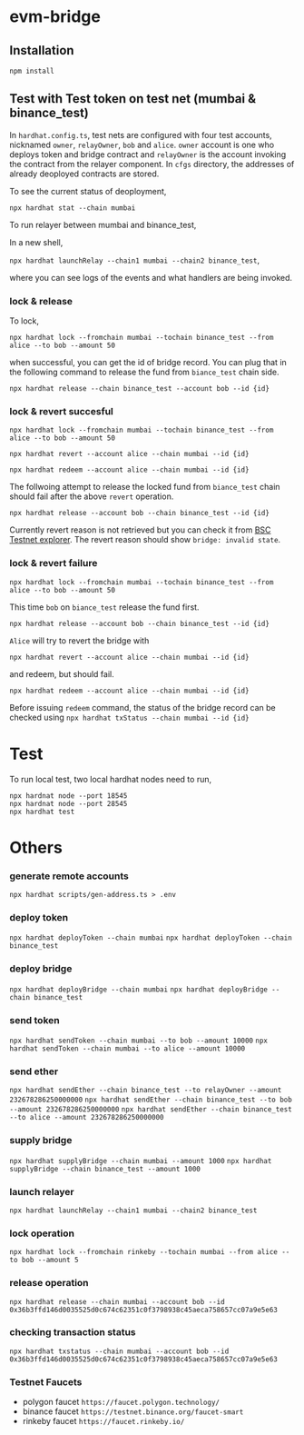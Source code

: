 # evm-bridge

## Installation
```
npm install
```

## Test with Test token on test net (mumbai & binance_test)
In `hardhat.config.ts`, test nets are configured with four test accounts, nicknamed `owner`, `relayOwner`, `bob` and `alice`. 
`owner` account is one who deploys token and bridge contract and `relayOwner` is the account invoking the contract from the relayer component. 
In `cfgs` directory, the addresses of already deoployed contracts are stored.

To see the current status of deoployment,

`npx hardhat stat --chain mumbai`

To run relayer between mumbai and binance_test,

In a new shell, 

`npx hardhat launchRelay --chain1 mumbai --chain2 binance_test`,

where you can see logs of the events and what handlers are being invoked.


### lock & release
To lock,

`npx hardhat lock --fromchain mumbai --tochain binance_test --from alice --to bob --amount 50`

when successful, you can get the id of bridge record. You can plug that in the following command to release the fund from `biance_test` chain side.

`npx hardhat release --chain binance_test --account bob --id {id}`

### lock & revert succesful
`npx hardhat lock --fromchain mumbai --tochain binance_test --from alice --to bob --amount 50`

`npx hardhat revert --account alice --chain mumbai --id {id}`

`npx hardhat redeem --account alice --chain mumbai --id {id}`

The follwoing attempt to release the locked fund from `biance_test` chain should fail after the above `revert` operation.

`npx hardhat release --account bob --chain binance_test --id {id}`

Currently revert reason is not retrieved but you can check it from [BSC Testnet explorer](https://testnet.bscscan.com/).
The revert reason should show `bridge: invalid state`.

### lock & revert failure
`npx hardhat lock --fromchain mumbai --tochain binance_test --from alice --to bob --amount 50`

This time `bob` on `biance_test` release the fund first.

`npx hardhat release --account bob --chain binance_test --id {id}`

`Alice` will try to revert the bridge with

`npx hardhat revert --account alice --chain mumbai --id {id}`

and redeem, but should fail.

`npx hardhat redeem --account alice --chain mumbai --id {id}`

Before issuing `redeem` command, the status of the bridge record can be checked using
`npx hardhat txStatus --chain mumbai --id {id}`

# Test
To run local test, two local hardhat nodes need to run,
```
npx hardnat node --port 18545
npx hardnat node --port 28545
npx hardhat test
```

# Others

### generate remote accounts
`npx hardhat scripts/gen-address.ts > .env`

### deploy token
`npx hardhat deployToken --chain mumbai`
`npx hardhat deployToken --chain binance_test`

### deploy bridge
`npx hardhat deployBridge --chain mumbai`
`npx hardhat deployBridge --chain binance_test`

### send token
`npx hardhat sendToken --chain mumbai --to bob --amount 10000`
`npx hardhat sendToken --chain mumbai --to alice --amount 10000`

### send ether
`npx hardhat sendEther --chain binance_test --to relayOwner --amount 232678286250000000`
`npx hardhat sendEther --chain binance_test --to bob --amount 232678286250000000`
`npx hardhat sendEther --chain binance_test --to alice --amount 232678286250000000`

### supply bridge
`npx hardhat supplyBridge --chain mumbai --amount 1000`
`npx hardhat supplyBridge --chain binance_test --amount 1000`

### launch relayer
`npx hardhat launchRelay --chain1 mumbai --chain2 binance_test`

### lock operation
`npx hardhat lock --fromchain rinkeby --tochain mumbai --from alice --to bob --amount 5`

### release operation
`npx hardhat release --chain mumbai --account bob --id 0x36b3ffd146d0035525d0c674c62351c0f3798938c45aeca758657cc07a9e5e63`

### checking transaction status
`npx hardhat txstatus --chain mumbai --account bob --id 0x36b3ffd146d0035525d0c674c62351c0f3798938c45aeca758657cc07a9e5e63`

### Testnet Faucets
- polygon faucet `https://faucet.polygon.technology/`
- binance faucet `https://testnet.binance.org/faucet-smart`
- rinkeby faucet `https://faucet.rinkeby.io/`

